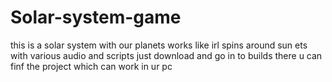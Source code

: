 # Solar-system-game
this is a solar system with our planets works like irl spins around sun ets with various audio and scripts 
just download and go in to builds there u can finf the project which can work in ur pc
